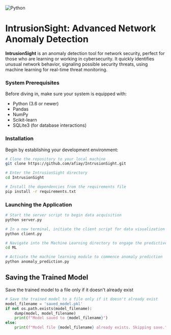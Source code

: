 ![Python](https://img.shields.io/badge/python-3.12.2-blue.svg)

# IntrusionSight: Advanced Network Anomaly Detection

**IntrusionSight**  is an anomaly detection tool for network security, perfect for those who are learning or working in cybersecurity. It quickly identifies unusual network behavior, signaling possible security threats, using machine learning for real-time threat monitoring.


### System Prerequisites

Before diving in, make sure your system is equipped with:
- Python (3.6 or newer)
- Pandas
- NumPy
- Scikit-learn
- SQLite3 (for database interactions)

### Installation

Begin by establishing your development environment:

```bash
# Clone the repository to your local machine
git clone https://github.com/afiay/IntrusionSight.git

# Enter the IntrusionSight directory
cd IntrusionSight

# Install the dependencies from the requirements file
pip install -r requirements.txt
```
### Launching the Application
```bash
# Start the server script to begin data acquisition
python server.py

# In a new terminal, initiate the client script for data visualization
python client.py

# Navigate into the Machine Learning directory to engage the predictive functionalities
cd ML

# Activate the machine learning module to commence anomaly prediction
python anomaly_prediction.py

```
## Saving the Trained Model

Save the trained model to a file only if it doesn't already exist

```python
# Save the trained model to a file only if it doesn't already exist
model_filename = 'saved_model.pkl'
if not os.path.exists(model_filename):
    dump(model, model_filename)
    print(f"Model saved to {model_filename}")
else:
    print(f"Model file {model_filename} already exists. Skipping save.")
```
